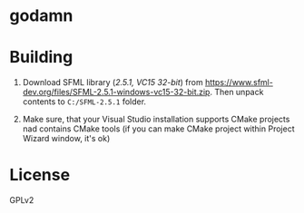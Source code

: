 # godamn

# Building

1. Download SFML library (_2.5.1, VC15 32-bit_) from https://www.sfml-dev.org/files/SFML-2.5.1-windows-vc15-32-bit.zip.
Then unpack contents to `C:/SFML-2.5.1` folder.

2. Make sure, that your Visual Studio installation supports CMake projects nad contains CMake tools
(if you can make CMake project within Project Wizard window, it's ok)

# License

GPLv2
